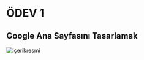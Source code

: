 
# ÖDEV 1
## Google Ana Sayfasını Tasarlamak


![içerikresmi](https://raw.githubusercontent.com/eminoruc/kodluyoruzilkrepo/master/Css-odevler/kodluyoruz-css-odev-1/screenshot.jpg)

    